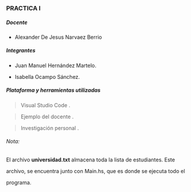### PRACTICA I

 ##### Docente
- Alexander De Jesus Narvaez Berrio

##### Integrantes
 - Juan Manuel Hernández Martelo.

 - Isabella Ocampo Sánchez.


##### Plataforma y herramientas utilizadas
> Visual Studio Code .

> Ejemplo del docente .

> Investigación personal .

###### Nota:

El archivo **universidad.txt** almacena toda la lista de estudiantes. Este

archivo, se encuentra junto con Main.hs, que es donde se ejecuta todo el

programa.
